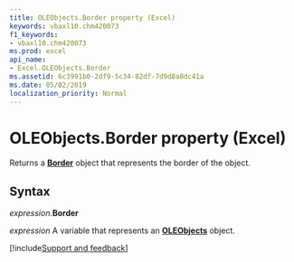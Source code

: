 ```yaml
---
title: OLEObjects.Border property (Excel)
keywords: vbaxl10.chm420073
f1_keywords:
- vbaxl10.chm420073
ms.prod: excel
api_name:
- Excel.OLEObjects.Border
ms.assetid: 6c3991b0-2df9-5c34-82df-7d9d8a8dc41a
ms.date: 05/02/2019
localization_priority: Normal
---
```



# OLEObjects.Border property (Excel)

Returns a **[Border](Excel.Border(object).md)** object that represents the border of the object.


## Syntax

_expression_.**Border**

_expression_ A variable that represents an **[OLEObjects](Excel.OLEObjects.md)** object.




[!include[Support and feedback](~/includes/feedback-boilerplate.md)]